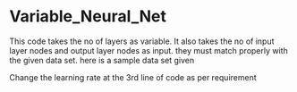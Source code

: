 # Variable_Neural_Net

This code takes the no of layers as variable. It also takes the no of input layer nodes and output layer nodes as input. they must match properly with the given data set. here is a sample data set given

Change the learning rate at the 3rd line of code as per requirement

